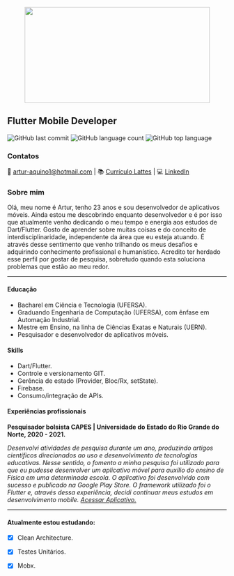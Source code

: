 
 <p align="center">
 <img  width="425" height="220" src="https://media.giphy.com/media/HTZVeK0esRjyw/giphy.gif">
 <p/>
 
 ## Flutter Mobile Developer
 ![GitHub last commit](https://img.shields.io/github/last-commit/aquinoartur/aquinoartur)
 ![GitHub language count](https://img.shields.io/github/languages/count/aquinoartur/prisma_study)
 ![GitHub top language](https://img.shields.io/github/languages/top/aquinoartur/prisma_study)
 
 ### Contatos

 📧 artur-aquino1@hotmail.com |
 📚 [Currículo Lattes](http://lattes.cnpq.br/2765286091172510) |
 💻 [LinkedIn](http://lattes.cnpq.br/2765286091172510) 

### Sobre mim

Olá, meu nome é Artur, tenho
23 anos e sou desenvolvedor
de aplicativos móveis. Ainda
estou me descobrindo
enquanto desenvolvedor e é
por isso que atualmente venho
dedicando o meu tempo e
energia aos estudos de
Dart/Flutter.
Gosto de aprender sobre
muitas coisas e do conceito de
interdisciplinaridade,
independente da área que eu
esteja atuando. É através
desse sentimento que venho
trilhando os meus desafios e
adquirindo conhecimento
profissional e humanístico.
Acredito ter herdado esse perfil
por gostar de pesquisa,
sobretudo quando esta
soluciona problemas que estão
ao meu redor.

***

#### Educação
* Bacharel em Ciência e Tecnologia (UFERSA).
* Graduando Engenharia de Computação (UFERSA), com ênfase em Automação Industrial.
* Mestre em Ensino, na linha de Ciências Exatas e Naturais (UERN).
* Pesquisador e desenvolvedor de aplicativos móveis.  


#### Skills
* Dart/Flutter.
* Controle e versionamento GIT.
* Gerência de estado (Provider, Bloc/Rx, setState).
* Firebase.
* Consumo/integração de APIs.
#### Experiências profissionais

**Pesquisador bolsista CAPES | Universidade do Estado do Rio Grande do Norte, 2020 - 2021.**

*Desenvolvi atividades de pesquisa durante um ano, produzindo
artigos científicos direcionados ao uso e desenvolvimento de
tecnologias educativas. Nesse sentido, o fomento a minha pesquisa
foi utilizado para que eu pudesse desenvolver um aplicativo móvel
para auxílio do ensino de Física em uma determinada escola. O
aplicativo foi desenvolvido com sucesso e publicado na Google Play
Store. O framework utilizado foi o Flutter e, através dessa
experiência, decidi continuar meus estudos em desenvolvimento
mobile.* [*Acessar Aplicativo.*](https://github.com/aquinoartur/prisma_study)

***

#### Atualmente estou estudando:

- [x] Clean Architecture.
- [x] Testes Unitários.
- [x] Mobx.

